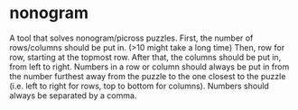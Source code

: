 # nonogram
A tool that solves nonogram/picross puzzles.
First, the number of rows/columns should be put in. (>10 might take a long time)
Then, row for row, starting at the topmost row.
After that, the columns should be put in, from left to right.
Numbers in a row or column should always be put in from the number furthest away from the puzzle to the one closest to the puzzle (i.e. left to right for rows, top to bottom for columns).
Numbers should always be separated by a comma.
